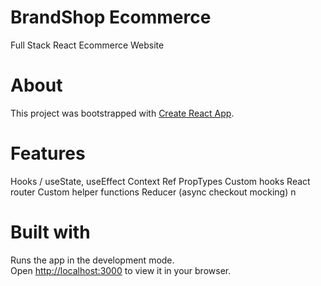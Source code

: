 # BrandShop Ecommerce
Full Stack React Ecommerce Website

# About

This project was bootstrapped with [Create React App](https://github.com/facebook/create-react-app).

# Features

Hooks / useState, useEffect
Context
Ref
PropTypes
Custom hooks
React router
Custom helper functions
Reducer (async checkout mocking)
n

# Built with

Runs the app in the development mode.\
Open [http://localhost:3000](http://localhost:3000) to view it in your browser.

